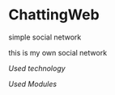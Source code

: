 # ChattingWeb 
simple social network

this is my own social network

*Used technology*

*Used Modules*

